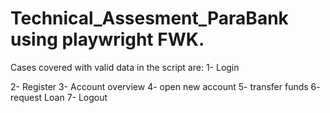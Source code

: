 # Technical_Assesment_ParaBank using playwright FWK.
Cases covered with valid data in the script are:
1- Login

2- Register
3- Account overview
4- open new account
5- transfer funds
6- request Loan
7- Logout

